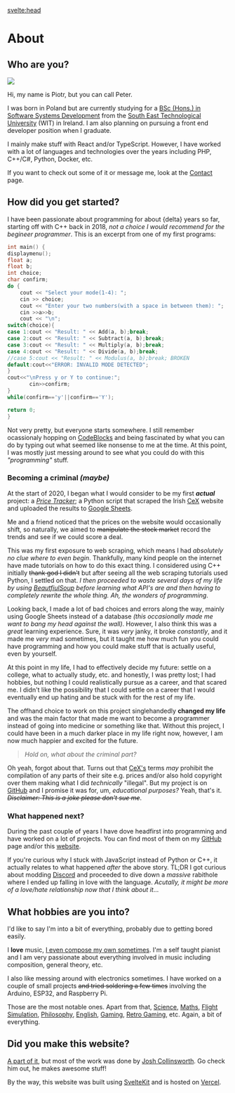 <svelte:head>
  <title>About</title>
</svelte:head>

<script>
  const epoch = new Date(Date.UTC(2018, 6, 29, 8, 26, 0, 0));
  const diff = new Date(Date.now() - epoch);
  const delta = Math.round(diff.getTime() / (1000*60*60*24*31*12))
</script>

# About

## Who are you?

<div class="pfp-container"><img class="pfp" src="%sveltekit.assets%/images/pfp.jpg" /></div>

Hi, my name is Piotr, but you can call Peter.

I was born in Poland but are currently studying for a [BSc (Hons.) in Software Systems Development](https://www.wit.ie/courses/bsc-hons-in-software-systems-development-degree-course) from the [South East Technological University](https://www.setu.ie/) (WIT) in Ireland. I am also planning on pursuing a front end developer position when I graduate.

I mainly make stuff with React and/or TypeScript. However, I have worked with a lot of languages and technologies over the years including PHP, C++/C#, Python, Docker, etc.

If you want to check out some of it or message me, look at the [Contact](/contact) page.

## How did you get started?

I have been passionate about programming for about {delta} years so far, starting off with C++ back in 2018, *not a choice I would recommend for the begineer programmer*. This is an excerpt from one of my first programs:

```cpp
int main() {
displaymenu();
float a;
float b;
int choice;
char confirm;
do {
    cout << "Select your mode(1-4): ";
    cin >> choice;
    cout << "Enter your two numbers(with a space in between them): ";
    cin >>a>>b;
    cout << "\n";
switch(choice){
case 1:cout << "Result: " << Add(a, b);break;
case 2:cout << "Result: " << Subtract(a, b);break;
case 3:cout << "Result: " << Multiply(a, b);break;
case 4:cout << "Result: " << Divide(a, b);break;
//case 5:cout << "Result: " << Modulus(a, b);break; BROKEN
default:cout<<"ERROR: INVALID MODE DETECTED";
}
cout<<"\nPress y or Y to continue:";
       cin>>confirm;
}
while(confirm=='y'||confirm=='Y');

return 0;
}
```

Not very pretty, but everyone starts somewhere. I still remember ocassionaly hopping on [CodeBlocks](https://www.codeblocks.org/) and being fascinated by what you can do by typing out what seemed like nonsense to me at the time. At this point, I was mostly just messing around to see what you could do with this *"programming"* stuff.

### Becoming a criminal *(maybe)*

At the start of 2020, I began what I would consider to be my first ***actual*** project: a [*Price Tracker*](https://github.com/piotrpdev/WeBuy-Cex-Price-Tracker); a Python script that scraped the Irish [CeX](https://ie.webuy.com/) website and uploaded the results to [Google Sheets](https://www.google.com/sheets/about/).

Me and a friend noticed that the prices on the website would occasionally shift, so naturally, we aimed to ~~manipulate the stock market~~ record the trends and see if we could score a deal.

This was my first exposure to web scraping, which means I had *absolutely no clue where to even begin*. Thankfully, many kind people on the internet have made tutorials on how to do this exact thing. I considered using C++ initially ~~thank god I didn't~~ but after seeing all the web scraping tutorials used Python, I settled on that. *I then proceeded to waste several days of my life by using [BeautfiulSoup](https://www.crummy.com/software/BeautifulSoup/bs4/doc/) before learning what API's are and then having to completely rewrite the whole thing. Ah, the wonders of programming*.

Looking back, I made a lot of bad choices and errors along the way, mainly using Google Sheets instead of a database *(this occasionally made me want to bang my head against the wall)*. However, I also think this was a *great* learning experience. Sure, it was *very* janky, it broke *constantly*, and it made me *very* mad sometimes, but it taught me how much fun you could have programming and how you could make stuff that is actually useful, even by yourself.

At this point in my life, I had to effectively decide my future: settle on a college, what to actually study, etc. and honestly, I was pretty lost; I had hobbies, but nothing I could realistically pursue as a career, and that scared me. I didn't like the possibility that I could settle on a career that I would eventually end up hating and be stuck with for the rest of my life.

The offhand choice to work on this project singlehandedly **changed my life** and was the main factor that made me want to become a programmer instead of going into medicine or something like that. Without this project, I could have been in a much darker place in my life right now, however, I am now much happier and excited for the future.

> *Hold on, what about the criminal part?*

Oh yeah, forgot about that. Turns out that [CeX's](https://ie.webuy.com/site/terms/) terms *may* prohibit the compilation of any parts of their site e.g. prices and/or also hold copyright over them making what I did *technically* "illegal". But my project is on [GitHub](https://github.com/piotrpdev/WeBuy-Cex-Price-Tracker) and I promise it was for, um, *educational purposes?* Yeah, that's it. *~~Disclaimer: This is a joke please don't sue me~~*.

### What happened next?

During the past couple of years I have dove headfirst into programming and have worked on a lot of projects. You can find most of them on my [GitHub](https://github.com/piotrpdev) page and/or this [website](/projects).

If you're curious why I stuck with JavaScript instead of Python or C++, it actually relates to what happened *after* the above story. TL;DR I got curious about modding [Discord](https://discord.com/) and proceeded to dive down a *massive* rabithole where I ended up falling in love with the language. *Acutally, it might be more of a love/hate relationship now that I think about it*...

## What hobbies are you into?

I'd like to say I'm into a bit of everything, probably due to getting bored easily.

I **love** music, [I even compose my own sometimes](https://musescore.com/piotrbplaczek). I'm a self taught pianist and I am very passionate about everything involved in music including composition, general theory, etc.

I also like messing around with electronics sometimes. I have worked on a couple of small projects ~~and tried soldering a few times~~ involving the Arduino, ESP32, and Raspberry Pi.

Those are the most notable ones. Apart from that, [Science](https://www.youtube.com/user/vsauce), [Maths](https://www.youtube.com/c/3blue1brown), [Flight Simulation](https://www.youtube.com/user/Airforceproud95), [Philosophy](https://www.youtube.com/c/Exurb1a), [English](https://www.dictionaryofobscuresorrows.com/), [Gaming](%sveltekit.assets%/images/gmod.png), [Retro Gaming](%sveltekit.assets%/images/pkmn.jpg), etc. Again, a bit of everything.

## Did you make this website?

[A part of it](https://github.com/piotrpdev/website), but most of the work was done by [Josh Collinsworth](https://github.com/josh-collinsworth/sveltekit-blog-starter). Go check him out, he makes awesome stuff!

By the way, this website was built using [SvelteKit](https://kit.svelte.dev/) and is hosted on [Vercel](https://vercel.com/).